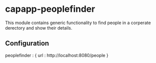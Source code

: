 capapp-peoplefinder
=========================
This module contains generic functionality to find people in a corperate derectory and show their details.

Configuration
-------------
peoplefinder : {
	url : http://localhost:8080/people
}
